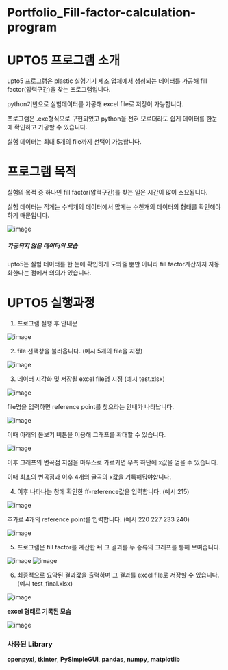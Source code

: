# Portfolio_Fill-factor-calculation-program

# UPTO5 프로그램 소개
upto5 프로그램은 plastic 실험기기 제조 업체에서 생성되는 데이터를 가공해 fill factor(압력구간)을 찾는 프로그램입니다.

python기반으로 실험데이터를 가공해 excel file로 저장이 가능합니다.

프로그램은 .exe형식으로 구현되었고 python을 전혀 모르더라도 쉽게 데이터를 한눈에 확인하고 가공할 수 있습니다.

실험 데이터는 최대 5개의 file까지 선택이 가능합니다.

# 프로그램 목적
실험의 목적 중 하나인 fill factor(압력구간)를 찾는 일은 시간이 많이 소요됩니다.

실험 데이터는 적게는 수백개의 데이터에서 많게는 수천개의 데이터의 형태를 확인해야하기 때문입니다.

![image](https://user-images.githubusercontent.com/59601177/71885221-3fd7c600-317d-11ea-88a7-ac198d373bf1.png)
##### 가공되지 않은 데이터의 모습

upto5는 실험 데이터를 한 눈에 확인하게 도와줄 뿐만 아니라 fill factor계산까지 자동화한다는 점에서 의의가 있습니다.

# UPTO5 실행과정
1. 프로그램 실행 후 안내문 

![image](https://user-images.githubusercontent.com/59601177/71886686-fccb2200-317f-11ea-9a37-8c8e707c65f1.png)

2. file 선택창을 불러옵니다. (예시 5개의 file을 지정)

![image](https://user-images.githubusercontent.com/59601177/71888680-fe96e480-3183-11ea-9fd1-61b76fed0933.png)

3. 데이터 시각화 및 저장될 excel file명 지정 (예시 test.xlsx)

![image](https://user-images.githubusercontent.com/59601177/71888739-1c644980-3184-11ea-90b4-c45fc84361bc.png)

file명을 입력하면 reference point를 찾으라는 안내가 나타납니다.

![image](https://user-images.githubusercontent.com/59601177/71888886-546b8c80-3184-11ea-9bc0-22cc207d35f9.png)

이때 아래의 돋보기 버튼을 이용해 그래프를 확대할 수 있습니다.

![image](https://user-images.githubusercontent.com/59601177/71888968-87ae1b80-3184-11ea-9fbb-bf0379d9ce43.png)

이후 그래프의 변곡점 지점을 마우스로 가르키면 우측 하단에 x값을 얻을 수 있습니다. 

이때 최초의 변곡점과 이후 4개의 굴곡의 x값을 기록해둬야합니다.

4. 이후 나타나는 창에 확인한 ff-reference값을 입력합니다. (예시 215)

![image](https://user-images.githubusercontent.com/59601177/71887977-8bd93980-3182-11ea-875c-a7dd121a0879.png)

추가로 4개의 reference point를 입력합니다. (예시 220 227 233 240)

![image](https://user-images.githubusercontent.com/59601177/71889072-b88e5080-3184-11ea-8dad-fe4751917308.png)

5. 프로그램은 fill factor를 계산한 뒤 그 결과를 두 종류의 그래프를 통해 보여줍니다. 

![image](https://user-images.githubusercontent.com/59601177/71889108-c9d75d00-3184-11ea-8a29-4433f8812cf5.png)
![image](https://user-images.githubusercontent.com/59601177/71889123-d2c82e80-3184-11ea-9160-577230cb24cf.png)

6. 최종적으로 요약된 결과값을 출력하며 그 결과를 excel file로 저장할 수 있습니다. (예시 test_final.xlsx)

![image](https://user-images.githubusercontent.com/59601177/71889302-32263e80-3185-11ea-9970-5b843a40204a.png)

**excel 형태로 기록된 모습**

![image](https://user-images.githubusercontent.com/59601177/71889379-5aae3880-3185-11ea-862f-c8579362af74.png)

### 사용된 Library
**openpyxl**,
**tkinter**,
**PySimpleGUI**,
**pandas**,
**numpy**,
**matplotlib**
